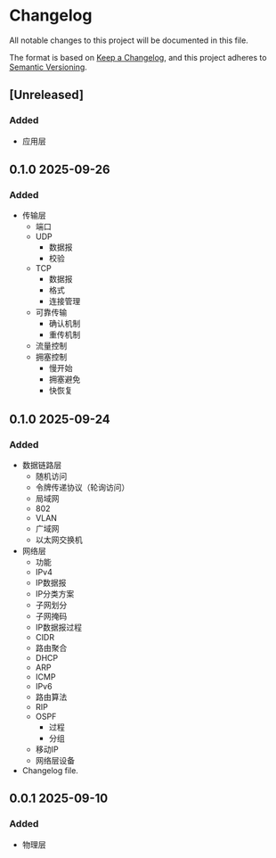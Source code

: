 # Changelog

All notable changes to this project will be documented in this file.

The format is based on [Keep a Changelog](https://keepachangelog.com/en/1.1.0/),
and this project adheres to [Semantic Versioning](https://semver.org/spec/v2.0.0.html).

## [Unreleased]

### Added

- 应用层


## 0.1.0 2025-09-26

### Added

- 传输层
	- 端口
	- UDP
		- 数据报
		- 校验
	- TCP
		- 数据报
		- 格式
		- 连接管理
	- 可靠传输
		- 确认机制
		- 重传机制
	- 流量控制
	- 拥塞控制
		- 慢开始
		- 拥塞避免
		- 快恢复


## 0.1.0 2025-09-24

### Added

- 数据链路层
	- 随机访问
	- 令牌传递协议（轮询访问）
	- 局域网
	- 802
	- VLAN
	- 广域网
	- 以太网交换机
- 网络层
	- 功能
	- IPv4
	- IP数据报
	- IP分类方案
	- 子网划分
	- 子网掩码
	- IP数据报过程
	- CIDR
	- 路由聚合
	- DHCP
	- ARP
	- ICMP
	- IPv6
	- 路由算法
	- RIP
	- OSPF
		- 过程
		- 分组
	- 移动IP
	- 网络层设备
- Changelog file.


## 0.0.1 2025-09-10

### Added

- 物理层



